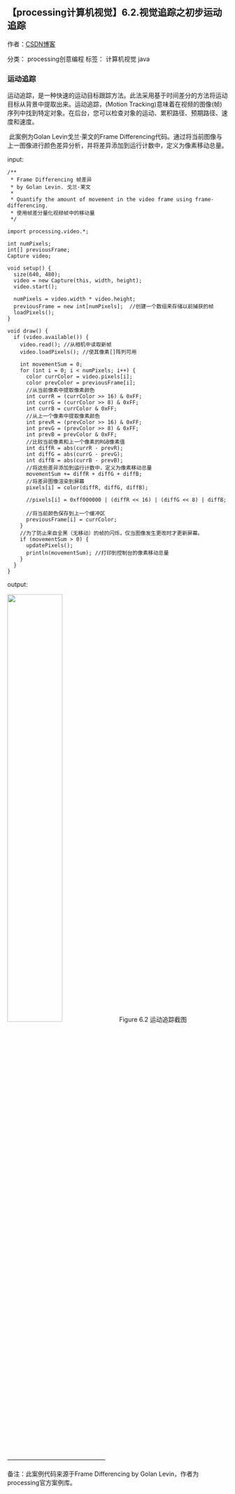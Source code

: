 ## 【processing计算机视觉】6.2.视觉追踪之初步运动追踪

作者：[CSDN博客](https://blog.csdn.net/liaowang010)

分类： processing创意编程  标签： 计算机视觉  java

### 运动追踪

​		运动追踪，是一种快速的运动目标跟踪方法。此法采用基于时间差分的方法将运动目标从背景中提取出来。运动追踪，(Motion Tracking)意味着在视频的图像(帧)序列中找到特定对象。在后台，您可以检查对象的运动、累积路径、预期路径、速度和速度。

​		此案例为Golan Levin戈兰·莱文的Frame Differencing代码。通过将当前图像与上一图像进行颜色差异分析，并将差异添加到运行计数中，定义为像素移动总量。

input:

```
/**
 * Frame Differencing 帧差异
 * by Golan Levin. 戈兰·莱文
 *
 * Quantify the amount of movement in the video frame using frame-differencing.
 * 使用帧差分量化视频帧中的移动量
 */ 
 
import processing.video.*;
 
int numPixels;
int[] previousFrame;
Capture video;
 
void setup() {
  size(640, 480);
  video = new Capture(this, width, height);
  video.start(); 
  
  numPixels = video.width * video.height;
  previousFrame = new int[numPixels];  //创建一个数组来存储以前捕获的帧
  loadPixels();
}
 
void draw() {
  if (video.available()) {
    video.read(); //从相机中读取新帧
    video.loadPixels(); //使其像素[]阵列可用
    
    int movementSum = 0;
    for (int i = 0; i < numPixels; i++) {
      color currColor = video.pixels[i];
      color prevColor = previousFrame[i];
      //从当前像素中提取像素颜色
      int currR = (currColor >> 16) & 0xFF;
      int currG = (currColor >> 8) & 0xFF;
      int currB = currColor & 0xFF;
      //从上一个像素中提取像素颜色
      int prevR = (prevColor >> 16) & 0xFF;
      int prevG = (prevColor >> 8) & 0xFF;
      int prevB = prevColor & 0xFF;
      //比较当前像素和上一个像素的RGB像素值
      int diffR = abs(currR - prevR);
      int diffG = abs(currG - prevG);
      int diffB = abs(currB - prevB);
      //将这些差异添加到运行计数中，定义为像素移动总量
      movementSum += diffR + diffG + diffB;
      //将差异图像渲染到屏幕
      pixels[i] = color(diffR, diffG, diffB);
      
      //pixels[i] = 0xff000000 | (diffR << 16) | (diffG << 8) | diffB;
      
      //将当前颜色保存到上一个缓冲区
      previousFrame[i] = currColor;
    }
    //为了防止来自全黑（无移动）的帧的闪烁，仅当图像发生更改时才更新屏幕。
    if (movementSum > 0) {
      updatePixels();
      println(movementSum); //打印到控制台的像素移动总量
    }
  }
}
```

output:

<left>
<img src="https://img-blog.csdnimg.cn/b599e0b5b8c04620b8e6a6f27206c72a.png" width="50%" height="50%" />
Figure 6.2 运动追踪截图
</left>

————————————————

备注：此案例代码来源于Frame Differencing by Golan Levin，作者为processing官方案例库。